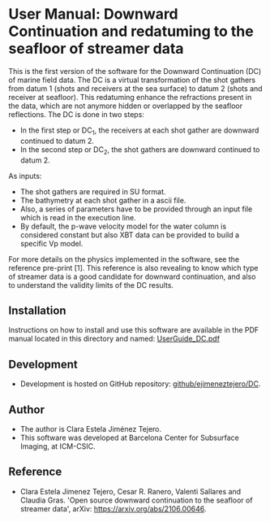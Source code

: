 # User Manual: Downward Continuation and redatuming to the seafloor of streamer data

This is the first version of the software for the Downward Continuation (DC) of marine field data. The DC is a virtual transformation of the shot gathers from datum 1 (shots and receivers at the sea surface) to datum 2 (shots and receiver at seafloor).
This redatuming enhance the refractions present in the data, which are not anymore hidden or overlapped by the seafloor reflections. The DC is done in two steps:

- In the first step or DC<sub>1</sub>, the receivers at each shot gather are downward continued to datum 2.
- In the second step or DC<sub>2</sub>, the shot gathers are downward continued to datum 2.

As inputs:
- The shot gathers are required in SU format.
- The bathymetry at each shot gather in a ascii file.
- Also, a series of parameters have to be provided through an input file which is read in the execution line.
- By default, the p-wave velocity model for the water column is considered constant but also XBT data can be provided to build a specific Vp model.

For more details on the physics implemented in the software, see the reference pre-print [1]. This reference is also revealing to know which type of streamer data is a good candidate for downward continuation, and also to understand the validity limits of the DC results.

## Installation
Instructions on how to install and use this software are available in the PDF manual located in this directory and named: [UserGuide_DC.pdf](UserGuide_DC.pdf)

## Development
- Development is hosted on GitHub repository:
[github/ejimeneztejero/DC](https://github.com/ejimeneztejero/DC).

## Author
- The author is Clara Estela Jiménez Tejero.
- This software was developed at Barcelona Center for Subsurface Imaging, at ICM-CSIC.

## Reference
- Clara Estela Jimenez Tejero, Cesar R. Ranero, Valenti Sallares and Claudia Gras. 'Open source downward continuation to the seafloor of streamer data', arXiv: https://arxiv.org/abs/2106.00646.
